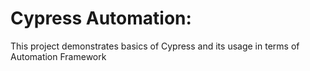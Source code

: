 # Cypress Automation: 
This project demonstrates basics of Cypress and its usage in terms of Automation Framework
